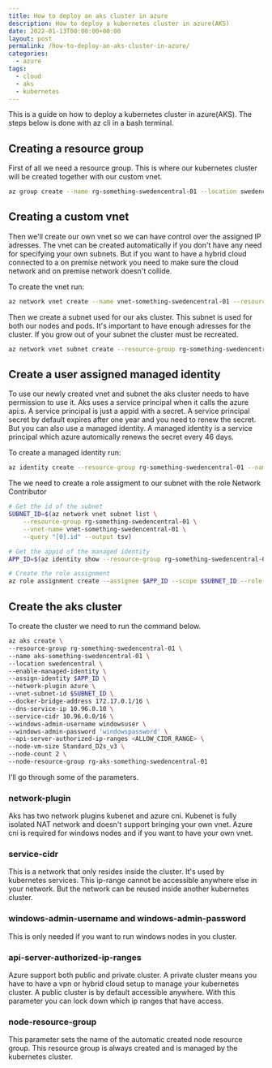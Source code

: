 ```yaml
---
title: How to deploy an aks cluster in azure
description: How to deploy a kubernetes cluster in azure(AKS)
date: 2022-01-13T00:00:00+00:00
layout: post
permalink: /how-to-deploy-an-aks-cluster-in-azure/
categories:
  - azure
tags:
  - cloud
  - aks
  - kubernetes
---
```


This is a guide on how to deploy a kubernetes cluster in azure(AKS). The steps below is done with az cli in a bash terminal.

## Creating a resource group
First of all we need a resource group. This is where our kubernetes cluster will be created together with our custom vnet.

```sh
az group create --name rg-something-swedencentral-01 --location swedencentral
```

## Creating a custom vnet
Then we'll create our own vnet so we can have control over the assigned IP adresses. The vnet can be created automatically if you don't have any need for specifying your own subnets. But if you want to have a hybrid cloud connected to a on premise network you need to make sure the cloud network and on premise network doesn't collide.

To create the vnet run:
```sh
az network vnet create --name vnet-something-swedencentral-01 --resource-group rg-something-swedencentral-01 --address-prefixes 10.110.0.0/16
```

Then we create a subnet used for our aks cluster. This subnet is used for both our nodes and pods. It's important to have enough adresses for the cluster. If you grow out of your subnet the cluster must be recreated.
```sh
az network vnet subnet create --resource-group rg-something-swedencentral-01 --vnet-name vnet-something-swedencentral-01 --name snet-something-swedencentral-aks-01 --address-prefixes 10.110.0.0/22
```

## Create a user assigned managed identity
To use our newly created vnet and subnet the aks cluster needs to have permission to use it. Aks uses a service principal when it calls the azure api:s. A service principal is just a appid with a secret. A service principal secret by default expires after one year and you need to renew the secret. But you can also use a managed identity. A managed identity is a service principal which azure automically renews the secret every 46 days.

To create a managed identity run:
```sh
az identity create --resource-group rg-something-swedencentral-01 --name id-aks-something-swedencentral-01
```

The we need to create a role assigment to our subnet with the role Network Contributor
```sh
# Get the id of the subnet
SUBNET_ID=$(az network vnet subnet list \
    --resource-group rg-something-swedencentral-01 \
    --vnet-name vnet-something-swedencentral-01 \
    --query "[0].id" --output tsv)

# Get the appid of the managed identity
APP_ID=$(az identity show --resource-group rg-something-swedencentral-01 --name id-aks-something-swedencentral-01 --query "clientId" --output tsv)

# Create the role assignment
az role assignment create --assignee $APP_ID --scope $SUBNET_ID --role "Network Contributor"
```

## Create the aks cluster
To create the cluster we need to run the command below.
```sh
az aks create \
--resource-group rg-something-swedencentral-01 \
--name aks-something-swedencentral-01 \
--location swedencentral \
--enable-managed-identity \
--assign-identity $APP_ID \
--network-plugin azure \
--vnet-subnet-id $SUBNET_ID \
--docker-bridge-address 172.17.0.1/16 \
--dns-service-ip 10.96.0.10 \
--service-cidr 10.96.0.0/16 \
--windows-admin-username windowsuser \
--windows-admin-password 'windowspassword' \
--api-server-authorized-ip-ranges <ALLOW_CIDR_RANGE> \
--node-vm-size Standard_D2s_v3 \
--node-count 2 \
--node-resource-group rg-aks-something-swedencentral-01
```
I'll go through some of the parameters.

### network-plugin
Aks has two network plugins kubenet and azure cni. Kubenet is fully isolated NAT network and doesn't support bringing your own vnet. Azure cni is required for windows nodes and if you want to have your own vnet.

### service-cidr
This is a network that only resides inside the cluster. It's used by kubernetes services. This ip-range cannot be accessible anywhere else in your network. But the network can be reused inside another kubernetes cluster.

### windows-admin-username and windows-admin-password
This is only needed if you want to run windows nodes in you cluster.

### api-server-authorized-ip-ranges
Azure support both public and private cluster. A private cluster means you have to have a vpn or hybrid cloud setup to manage your kubernetes cluster. A public cluster is by default accessible anywhere. With this parameter you can lock down which ip ranges that have access.

### node-resource-group
This parameter sets the name of the automatic created node resource group. This resource group is always created and is managed by the kubernetes cluster.
